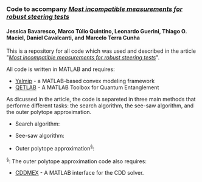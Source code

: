 ### Code to accompany *[Most incompatible measurements for robust steering tests](https://arxiv.org/abs/1704.02994)*
#### Jessica Bavaresco, Marco Túlio Quintino, Leonardo Guerini, Thiago O. Maciel, Daniel Cavalcanti, and Marcelo Terra Cunha

This is a repository for all code which was used and described in the article "*[Most incompatible measurements for robust steering tests](https://arxiv.org/abs/1704.02994)*".

All code is written in MATLAB and requires:
- [Yalmip](https://yalmip.github.io) - a MATLAB-based convex modeling framework
- [QETLAB](http://www.qetlab.com/) - A MATLAB Toolbox for Quantum Entanglement

As dicussed in the article, the code is separeted in three main methods that performe different tasks: the search algorithm, the see-saw algorithm, and the outer polytope approximation.

- Search algorithm:
 
- See-saw algorithm:
 
- Outer polytope approximation<sup>§</sup>:
 
<sup>§</sup>: The outer polytope approximation code also requires:
- [CDDMEX](http://control.ee.ethz.ch/~cohysys/cdd.php) - A MATLAB interface for the CDD solver.
